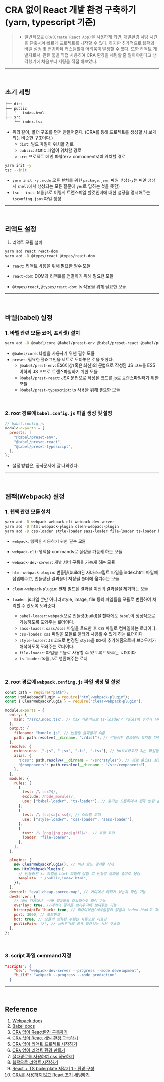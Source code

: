 # CRA 없이 React 개발 환경 구축하기(yarn, typescript 기준)

> - 일반적으로 `CRA(Create React App)`을 사용하게 되면, 개발환경 세팅 시간을 단축시켜 빠르게 프로젝트를 시작할 수 있다. 하지만 추가적으로 웹팩과 바벨 설정 및 변경하며 커스텀할때 어려움이 발생할 수 있다. 또한 리액트 개발자로서, 관련 툴을 직접 사용하여 CRA 환경을 세팅할 줄 알아야한다고 생각했기에 처음부터 세팅을 직접 해보았다.

---

<br/>

## 초기 세팅

>

```bash
├── dist
├── public
│   └── index.html
├── src
    └── index.tsx
```

- 위와 같이, 폴더 구조를 먼저 만들어준다. (CRA를 통해 프로젝트를 생성할 시 보게 되는 비슷한 구조이다.)
  - `dist`: 빌드 파일이 위치할 경로
  - `public`: static 파일이 위치할 경로
  - `src`: 프로젝트 메인 파일(ex> components)이 위치할 경로

```bash
yarn init -y
tsc --init
```

- `yarn init -y` : `node` 모듈 설치를 위한 `package.json` 파일 생성(`-y`는 파일 성생시 `shell`에서 생성되는 모든 질문에 `yes`로 답하는 것을 뜻함)
- `tsc --init`: ts를 js로 어떻게 트랜스파일 할것인지에 대한 설정을 명시해주는 `tsconfing.json` 파일 생성

---

<br/>

## 리액트 설정

1. 리액트 모듈 설치

```bash
yarn add react react-dom
yarn add -D @types/react @types/react-dom
```

- `react`: 리액트 사용을 위해 필요한 필수 모듈

- `react-dom`: DOM과 리액트를 연결하기 위해 필요한 모듈

- `@types/react`, `@types/react-dom`: ts 적용을 위해 필요한 모듈

---

<br/>

## 바벨(babel) 설정

### 1. 바벨 관련 모듈(코어, 프리셋) 설치

```bash
yarn add -D @babel/core @babel/preset-env @babel/preset-react @babel/preset-typescript
```

- `@babel/core`: 바벨을 사용하기 위핸 필수 모듈
- `preset`: 필요한 플러그인을 세트로 모아놓은 것을 뜻한다.
  - `@babel/prest-env`: ES6이상(혹은 최신)의 문법으로 작성된 JS 코드를 ES5 이하의 JS 코드로 트랜스파일하기 위한 모듈
  - `@babel/prest-react`: JSX 문법으로 작성된 코드를 js로 트랜스파일하기 위한 모듈
  - `@babel/prest-typescript`: ts 사용을 위해 필요한 모듈

<br/>

### 2. root 경로에 `babel.config.js` 파일 생성 및 설정

```javascript
// babel.config.js
module.exports = {
  presets: [
    "@babel/preset-env",
    "@babel/preset-react",
    "@babel/preset-typescript",
  ],
};
```

- 설정 방법은, 공식문서에 잘 나와있다.

---

<br/>

## 웹팩(Webpack) 설정

### 1. 웹팩 관련 모듈 설치

```bash
yarn add -D webpack webpack-cli webpack-dev-server
yarn add -D html-webpack-plugin clean-webpack-plugin
yarn add -D css-loader style-loader sass-loader file-loader ts-loader babel-loader
```

- `webpack`: 웹팩을 사용하기 위한 필수 모듈
- `webpack-cli`: 웹팩을 commands로 설정을 가능케 하는 모듈
- `webpack-dev-server`: 개발 서버 구동을 가능케 하는 모듈
- `html-webpack-plugin`: 번들링(build)된 자바스크립트 파일을 index.html 파일에 삽입해주고, 번들링된 결과물이 저장될 폴더에 옮겨주는 모듈
- `clean-webpack-plugin`: 현재 빌드된 결과물 이전의 결과물을 제거하는 모듈

- `loader`: js파일 뿐만 아니라 style, image, file 등의 파일들을 모듈로 변환하여 처리할 수 있도록 도와준다.
  - `babel-loader`: `webpack`으로 번들링(build)을 할때에도 `babel`이 정상적으로 기능하도록 도와주는 로더이다.
  - `sass-loader`: `sass/scss` 파일을 로드한 후 `CSS` 파일로 컴파일하는 로더이다.
  - `css-loader`: `css` 파일을 모듈로 불러와 사용할 수 있게 하는 로더이다.
  - `style-loader`: `JS` 코드로 변경된 `style`을 `DOM`에 추가해줌으로써 브라우저가 해석하도록 도와주는 로더이다.
  - `file-loader`: 파일을 모듈로 사용할 수 있도록 도와주는 로더이다.
  - `ts-loader`: ts를 js로 변환해주는 로더

<br/>

### 2. root 경로에 `webpack.confing.js` 파일 생성 및 설정

```javascript
const path = require("path");
const HtmlWebpackPlugin = require("html-webpack-plugin");
const { CleanWebpackPlugin } = require("clean-webpack-plugin");

module.exports = {
  entry: {
    main: "/src/index.tsx", // tsx 기준이므로 ts-loader가 rules에 추가가 되어야함
  },
  output: {
    filename: "bundle.js", // 번들링 결과물의 이름
    path: path.resolve(__dirname, "./dist"), // 번들링된 결과물이 위치할 디렉토리
  },
  resolve: {
    extensions: [".js", ".jsx", ".ts", ".tsx"], // build하고자 하는 파일들의 확장자
    alias: {
      "@css": path.resolve(__dirname + "/src/styles"), // 경로 alias 설정
      "@components": path.resolve(__dirname + "/src/components"),
    },
  },
  module: {
    rules: [
      {
        test: /\.tsx?$/,
        exclude: /node_modules/,
        use: ["babel-loader", "ts-loader"], // 로더는 오른쪽에서 왼쪽 방향 순서대로 적용
      },
      {
        test: /\.(sc|sa|c)ss$/, // 스타일 로더
        use: ["style-loader", "css-loader", "sass-loader"],
      },
      {
        test: /\.(png|jpg|jpeg|gif)$/i, // 파일 로더
        loader: "file-loader",
      },
    ],
  },

  plugins: [
    new CleanWebpackPlugin(), // 이전 빌드 결과물 삭제
    new HtmlWebpackPlugin({
      // 번들링된 js 파일을 html 파일에 삽입 및 번들링 결과물 폴더로 옮김
      template: "./public/index.html",
    }),
  ],
  devtool: "eval-cheap-source-map", // 어디에서 에러가 났는지 확인 가능
  devServer: {
    // 개발 단계에서, 반영 결과물을 즉각적으로 확인 가능
    overlay: true, //에러의 결과를 브라우저에 보여주는 기능
    historyApiFallback: true, // 리다이렉션(세부설정이 없을시 index.html로 자동 리다이렉션)
    port: 3000, // 포트번호
    hot: true, // 모듈의 변화된 부분만 자동으로 리로딩
    publicPath: "/", // 브라우저를 통해 접근하는 기본 주소값
  },
};
```

<br />

### 3. script 파일 command 지정

```json
"scripts": {
    "dev": "webpack-dev-server --progress --mode development",
    "build": "webpack --progress --mode production"
  }
```

---

<br/>

## Reference

1. [Webpack docs](https://v4.webpack.js.org/)
2. [Babel docs](https://babeljs.io/)
3. [CRA 없이 React환경 구축하기](https://velog.io/@kmlee95/CRA%EC%97%86%EC%9D%B4-React%ED%99%98%EA%B2%BD-%EA%B5%AC%EC%B6%95%ED%95%98%EA%B8%B0#2-%EB%B0%94%EB%B2%A8babel-%EC%84%A4%EC%A0%95)
4. [CRA 없이 React 개발 환경 구축하기](https://velog.io/@ksh4820/CRA-%EC%97%86%EC%9D%B4-React-%EA%B0%9C%EB%B0%9C-%ED%99%98%EA%B2%BD-%EA%B5%AC%EC%B6%95%ED%95%98%EA%B8%B0#%EB%B0%94%EB%B2%A8-%EC%84%A4%EC%B9%98)
5. [CRA 없이 리액트 프로젝트 시작하기](https://leehwarang.github.io/2019/08/20/react_setting.html)
6. [CRA 없이 리액트 환경 만들기](https://baeharam.netlify.app/posts/react/React-CRA-%EC%97%86%EC%9D%B4-%EB%A6%AC%EC%95%A1%ED%8A%B8-%ED%99%98%EA%B2%BD-%EB%A7%8C%EB%93%A4%EA%B8%B0)
7. [절대경로를 사용하여 css 적용하기](https://ddeck.tistory.com/17)
8. [웹팩으로 리액트 시작하기](https://velog.io/@noyo0123/react-%EC%8B%9C%EC%9E%91%ED%95%98%EA%B8%B0-c1k2zrmxet#%EB%A6%AC%EC%95%A1%ED%8A%B8-%EC%99%9C-%EC%93%B8%EA%B9%8C%EC%9A%94)
9. [React + TS boilerplate 제작기 1 - 환경 구성](https://velog.io/@jjunyjjuny/React-TS-boilerplate-%EC%A0%9C%EC%9E%91%EA%B8%B0-%ED%99%98%EA%B2%BD-%EA%B5%AC%EC%84%B1#-webpack)
10. [CRA를 사용하지 않고 React 초기 세팅하기](https://velog.io/@sodkdlel123/React-%EC%B4%88%EA%B8%B0-%EC%84%B8%ED%8C%85%ED%95%98%EA%B8%B0Webpack5-Typescript-React#webpack-%EC%84%B8%ED%8C%85)
